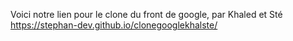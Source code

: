 
Voici notre lien pour le clone du front de google, par Khaled et Sté
https://stephan-dev.github.io/clonegooglekhalste/
